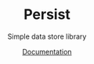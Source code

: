 <div align="center">

<h1>Persist</h1>
<p>
Simple data store library
</p>
<p>
<a href="https://lukadev-0.github.io/rbx-persist">Documentation</a>
</p>

</div>
